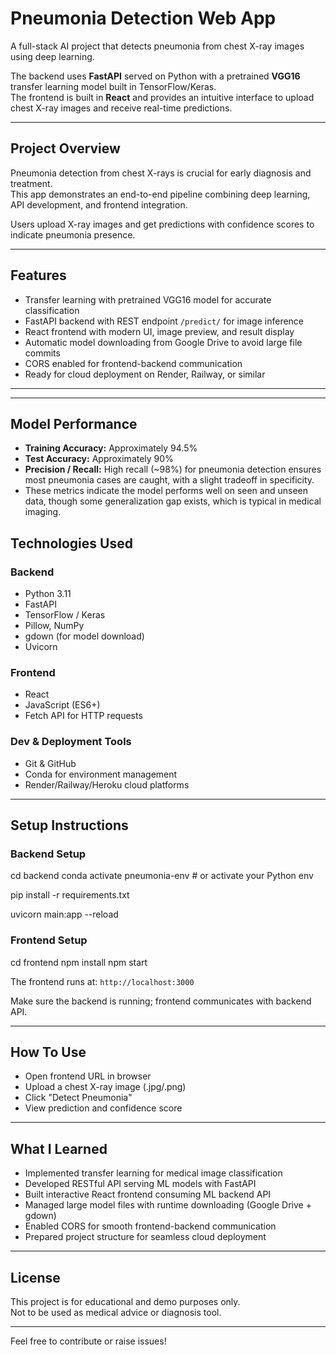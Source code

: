 # Pneumonia Detection Web App

A full-stack AI project that detects pneumonia from chest X-ray images using deep learning.

The backend uses **FastAPI** served on Python with a pretrained **VGG16** transfer learning model built in TensorFlow/Keras.  
The frontend is built in **React** and provides an intuitive interface to upload chest X-ray images and receive real-time predictions.

---

## Project Overview

Pneumonia detection from chest X-rays is crucial for early diagnosis and treatment.  
This app demonstrates an end-to-end pipeline combining deep learning, API development, and frontend integration.

Users upload X-ray images and get predictions with confidence scores to indicate pneumonia presence.

---

## Features

- Transfer learning with pretrained VGG16 model for accurate classification
- FastAPI backend with REST endpoint `/predict/` for image inference
- React frontend with modern UI, image preview, and result display
- Automatic model downloading from Google Drive to avoid large file commits
- CORS enabled for frontend-backend communication
- Ready for cloud deployment on Render, Railway, or similar

---
---

## Model Performance

- **Training Accuracy:** Approximately 94.5%  
- **Test Accuracy:** Approximately 90%  
- **Precision / Recall:** High recall (~98%) for pneumonia detection ensures most pneumonia cases are caught, with a slight tradeoff in specificity.  
- These metrics indicate the model performs well on seen and unseen data, though some generalization gap exists, which is typical in medical imaging.


## Technologies Used

### Backend

- Python 3.11
- FastAPI
- TensorFlow / Keras
- Pillow, NumPy
- gdown (for model download)
- Uvicorn

### Frontend

- React
- JavaScript (ES6+)
- Fetch API for HTTP requests

### Dev & Deployment Tools

- Git & GitHub
- Conda for environment management
- Render/Railway/Heroku cloud platforms

---

## Setup Instructions

### Backend Setup

cd backend
conda activate pneumonia-env # or activate your Python env

pip install -r requirements.txt

uvicorn main:app --reload

### Frontend Setup

cd frontend
npm install
npm start


The frontend runs at: `http://localhost:3000`

Make sure the backend is running; frontend communicates with backend API.

---

## How To Use

- Open frontend URL in browser
- Upload a chest X-ray image (.jpg/.png)
- Click "Detect Pneumonia"
- View prediction and confidence score

---

## What I Learned

- Implemented transfer learning for medical image classification
- Developed RESTful API serving ML models with FastAPI
- Built interactive React frontend consuming ML backend API
- Managed large model files with runtime downloading (Google Drive + gdown)
- Enabled CORS for smooth frontend-backend communication
- Prepared project structure for seamless cloud deployment

---

## License

This project is for educational and demo purposes only.  
Not to be used as medical advice or diagnosis tool.

---

Feel free to contribute or raise issues!



